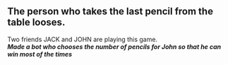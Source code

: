 ## The person who takes the last pencil from the table looses.
Two friends JACK and JOHN are playing this game.  
**_Made a bot who chooses the number of pencils for John so that he can win most of the times_**
